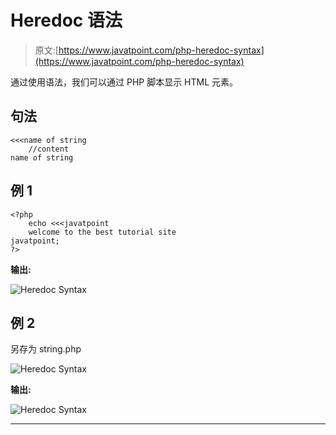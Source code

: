# Heredoc 语法

> 原文:[https://www.javatpoint.com/php-heredoc-syntax](https://www.javatpoint.com/php-heredoc-syntax)

通过使用语法，我们可以通过 PHP 脚本显示 HTML 元素。

## 句法

```
<<<name of string
	//content
name of string

```

## 例 1

```
<?php
	echo <<<javatpoint
	welcome to the best tutorial site
javatpoint;
?>

```

**输出:**

![Heredoc Syntax](../Images/b61e268edc305dbbc141dded8cff9430.png)

## 例 2

另存为 string.php

![Heredoc Syntax](../Images/2ef581ab40f984be3dbbe43c96dae180.png)

**输出:**

![Heredoc Syntax](../Images/6ec2bad1eb44dc534664ba2736ab4fc3.png)

* * *